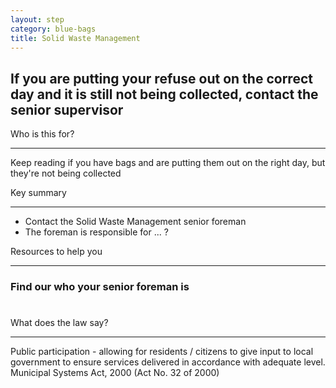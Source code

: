 ```yaml
---
layout: step
category: blue-bags
title: Solid Waste Management
---
```

<h2 class="step-title">
  <i class="fa fa-fw fa-question-circle" aria-hidden="true"></i> If you are putting your refuse out on the correct day and it is still not being collected, contact the senior supervisor
</h2>

<div class="row flex">
  <div class="col-md-6">
    <div class="intro">
      <div class="header"><i class="fa fa-fw fa-users" aria-hidden="true"></i> Who is this for?</div>
      <hr>
      <p>Keep reading if you have bags and are putting them out on the right day, but they're not being collected</p>
    </div>
  </div>
  <div class="col-md-6">
    <div class="summary">
      <div class="header"><i class="fa fa-fw fa-exclamation-circle" aria-hidden="true"></i> Key summary</div>
      <hr>
      <ul class="fa-ul">
        <li><i class="fa-li fa fa-comments-o"></i>Contact the Solid Waste Management senior foreman</li>
        <li><i class="fa-li fa fa-user-o"></i>The foreman is responsible for ... ?</li>
      </ul>
    </div>
  </div>
  <div class="col-md-6">
    <div class="resources">
      <div class="header">
        <i class="fa fa-fw fa-wrench" aria-hidden="true"></i> Resources to help you
      </div>
      <hr>
      <div class="body">
        <h3>Find our who your senior foreman is</h3>
        <h1>
          <i class="fa fa-question" aria-hidden="true"></i>
          <i class="fa fa-question" aria-hidden="true"></i>
          <i class="fa fa-question" aria-hidden="true"></i>
        </h1>
      </div>
    </div>
  </div>
  <div class="col-md-6">
    <div class="legal-info">
      <div class="header">
        <i class="fa fa-fw fa-gavel" aria-hidden="true"></i> What does the law say?
      </div>
      <hr>
      <div class="body">
        <p>Public participation - allowing for residents / citizens to give input to local government to ensure services delivered in accordance with adequate level. Municipal Systems Act, 2000 (Act No. 32 of 2000)</p>
      </div>
    </div>
  </div>
</div>
